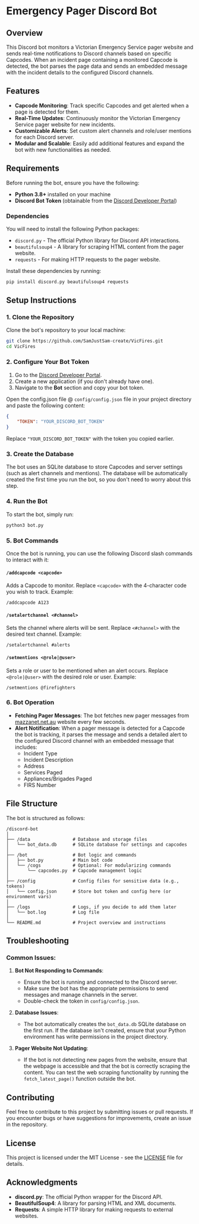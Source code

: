 # Emergency Pager Discord Bot

## Overview
This Discord bot monitors a Victorian Emergency Service pager website and sends real-time notifications to Discord channels based on specific Capcodes. When an incident page containing a monitored Capcode is detected, the bot parses the page data and sends an embedded message with the incident details to the configured Discord channels.

## Features
- **Capcode Monitoring**: Track specific Capcodes and get alerted when a page is detected for them.
- **Real-Time Updates**: Continuously monitor the Victorian Emergency Service pager website for new incidents.
- **Customizable Alerts**: Set custom alert channels and role/user mentions for each Discord server.
- **Modular and Scalable**: Easily add additional features and expand the bot with new functionalities as needed.

## Requirements
Before running the bot, ensure you have the following:
- **Python 3.8+** installed on your machine
- **Discord Bot Token** (obtainable from the [Discord Developer Portal](https://discord.com/developers/applications))

### Dependencies
You will need to install the following Python packages:
- `discord.py` - The official Python library for Discord API interactions.
- `beautifulsoup4` - A library for scraping HTML content from the pager website.
- `requests` - For making HTTP requests to the pager website.

Install these dependencies by running:
```bash
pip install discord.py beautifulsoup4 requests
```

## Setup Instructions

### 1. Clone the Repository
Clone the bot's repository to your local machine:
```bash
git clone https://github.com/SamJustSam-create/VicFires.git
cd VicFires
```

### 2. Configure Your Bot Token
1. Go to the [Discord Developer Portal](https://discord.com/developers/applications).
2. Create a new application (if you don't already have one).
3. Navigate to the **Bot** section and copy your bot token.

Open the config.json file @ `config/config.json` file in your project directory and paste the following content:
```json
{
    "TOKEN": "YOUR_DISCORD_BOT_TOKEN"
}
```
Replace `"YOUR_DISCORD_BOT_TOKEN"` with the token you copied earlier.

### 3. Create the Database
The bot uses an SQLite database to store Capcodes and server settings (such as alert channels and mentions). The database will be automatically created the first time you run the bot, so you don't need to worry about this step.

### 4. Run the Bot
To start the bot, simply run:
```bash
python3 bot.py
```

### 5. Bot Commands
Once the bot is running, you can use the following Discord slash commands to interact with it:

#### `/addcapcode <capcode>`
Adds a Capcode to monitor. Replace `<capcode>` with the 4-character code you wish to track.
Example:
```
/addcapcode A123
```

#### `/setalertchannel <#channel>`
Sets the channel where alerts will be sent. Replace `<#channel>` with the desired text channel.
Example:
```
/setalertchannel #alerts
```

#### `/setmentions <@role|@user>`
Sets a role or user to be mentioned when an alert occurs. Replace `<@role|@user>` with the desired role or user.
Example:
```
/setmentions @firefighters
```

### 6. Bot Operation
- **Fetching Pager Messages**: The bot fetches new pager messages from [mazzanet.net.au](https://mazzanet.net.au/cfa/pager-cfa.php) website every few seconds.
- **Alert Notification**: When a pager message is detected for a Capcode the bot is tracking, it parses the message and sends a detailed alert to the configured Discord channel with an embedded message that includes:
  - Incident Type
  - Incident Description
  - Address
  - Services Paged
  - Appliances/Brigades Paged
  - FIRS Number

## File Structure

The bot is structured as follows:

```
/discord-bot
│
├── /data                # Database and storage files
│   └── bot_data.db      # SQLite database for settings and capcodes
│
├── /bot                 # Bot logic and commands
│   ├── bot.py           # Main bot code
│   └── /cogs            # Optional: For modularizing commands
│       └── capcodes.py  # Capcode management logic
│
├── /config              # Config files for sensitive data (e.g., tokens)
│   └── config.json      # Store bot token and config here (or environment vars)
│
├── /logs                # Logs, if you decide to add them later
│   └── bot.log          # Log file
│
└── README.md            # Project overview and instructions
```

## Troubleshooting

### Common Issues:
1. **Bot Not Responding to Commands**:
   - Ensure the bot is running and connected to the Discord server.
   - Make sure the bot has the appropriate permissions to send messages and manage channels in the server.
   - Double-check the token in `config/config.json`.

2. **Database Issues**:
   - The bot automatically creates the `bot_data.db` SQLite database on the first run. If the database isn't created, ensure that your Python environment has write permissions in the project directory.

3. **Pager Website Not Updating**:
   - If the bot is not detecting new pages from the website, ensure that the webpage is accessible and that the bot is correctly scraping the content. You can test the web scraping functionality by running the `fetch_latest_page()` function outside the bot.

## Contributing

Feel free to contribute to this project by submitting issues or pull requests. If you encounter bugs or have suggestions for improvements, create an issue in the repository.

## License

This project is licensed under the MIT License - see the [LICENSE](LICENSE) file for details.

## Acknowledgments

- **discord.py**: The official Python wrapper for the Discord API.
- **BeautifulSoup4**: A library for parsing HTML and XML documents.
- **Requests**: A simple HTTP library for making requests to external websites.
